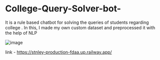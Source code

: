 # College-Query-Solver-bot-
It is a rule based chatbot for solving the queries of students regarding college . In this, I made my own custom dataset and preprocessed it with the help of NLP

![image](https://github.com/Stuti-23/College-Query-Solver-bot-/assets/122920533/573a711b-2dd0-48ce-9c36-30ae177877e1)

link - https://stnley-production-fdaa.up.railway.app/ 


